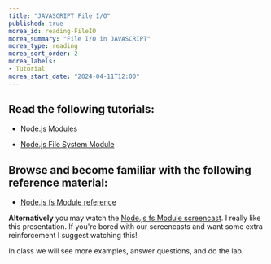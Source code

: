 ```yaml
---
title: "JAVASCRIPT File I/O"
published: true
morea_id: reading-FileIO
morea_summary: "File I/O in JAVASCRIPT"
morea_type: reading
morea_sort_order: 2
morea_labels:
- Tutorial
morea_start_date: "2024-04-11T12:00"
---
```

## Read the following tutorials:

 - [Node.js Modules](https://www.w3schools.com/nodejs/nodejs_modules.asp)

 - [Node.js File System Module](https://www.w3schools.com/nodejs/nodejs_filesystem.asp)

## Browse and become familiar with the following reference material:

 - [Node.js fs Module reference](https://nodejs.org/api/fs.html)


**Alternatively** you may watch the [Node.js fs Module screencast](https://www.youtube.com/watch?v=a6dRdtOy4Bg). I really like this presentation. If you're bored with our screencasts and want some extra reinforcement I suggest watching this!   

In class we will see more examples, answer questions, and do the lab. 